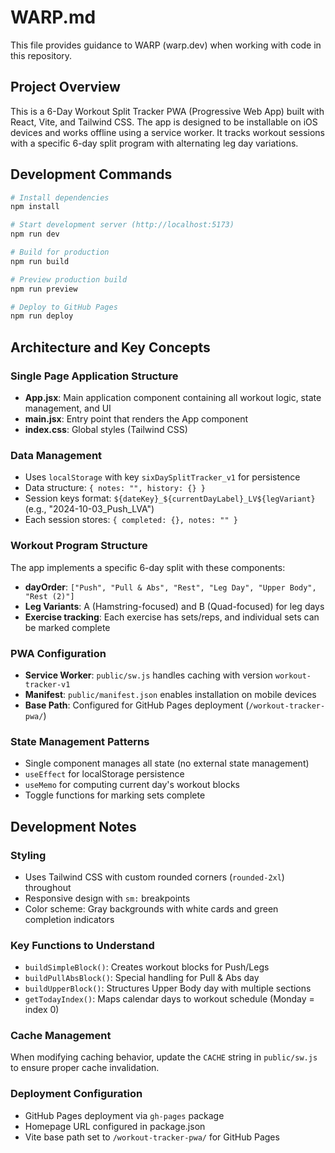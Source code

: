 # WARP.md

This file provides guidance to WARP (warp.dev) when working with code in this repository.

## Project Overview

This is a 6-Day Workout Split Tracker PWA (Progressive Web App) built with React, Vite, and Tailwind CSS. The app is designed to be installable on iOS devices and works offline using a service worker. It tracks workout sessions with a specific 6-day split program with alternating leg day variations.

## Development Commands

```bash
# Install dependencies
npm install

# Start development server (http://localhost:5173)
npm run dev

# Build for production
npm run build

# Preview production build
npm run preview

# Deploy to GitHub Pages
npm run deploy
```

## Architecture and Key Concepts

### Single Page Application Structure
- **App.jsx**: Main application component containing all workout logic, state management, and UI
- **main.jsx**: Entry point that renders the App component
- **index.css**: Global styles (Tailwind CSS)

### Data Management
- Uses `localStorage` with key `sixDaySplitTracker_v1` for persistence
- Data structure: `{ notes: "", history: {} }`
- Session keys format: `${dateKey}_${currentDayLabel}_LV${legVariant}` (e.g., "2024-10-03_Push_LVA")
- Each session stores: `{ completed: {}, notes: "" }`

### Workout Program Structure
The app implements a specific 6-day split with these components:
- **dayOrder**: `["Push", "Pull & Abs", "Rest", "Leg Day", "Upper Body", "Rest (2)"]`
- **Leg Variants**: A (Hamstring-focused) and B (Quad-focused) for leg days
- **Exercise tracking**: Each exercise has sets/reps, and individual sets can be marked complete

### PWA Configuration
- **Service Worker**: `public/sw.js` handles caching with version `workout-tracker-v1`
- **Manifest**: `public/manifest.json` enables installation on mobile devices
- **Base Path**: Configured for GitHub Pages deployment (`/workout-tracker-pwa/`)

### State Management Patterns
- Single component manages all state (no external state management)
- `useEffect` for localStorage persistence
- `useMemo` for computing current day's workout blocks
- Toggle functions for marking sets complete

## Development Notes

### Styling
- Uses Tailwind CSS with custom rounded corners (`rounded-2xl`) throughout
- Responsive design with `sm:` breakpoints
- Color scheme: Gray backgrounds with white cards and green completion indicators

### Key Functions to Understand
- `buildSimpleBlock()`: Creates workout blocks for Push/Legs
- `buildPullAbsBlock()`: Special handling for Pull & Abs day
- `buildUpperBlock()`: Structures Upper Body day with multiple sections
- `getTodayIndex()`: Maps calendar days to workout schedule (Monday = index 0)

### Cache Management
When modifying caching behavior, update the `CACHE` string in `public/sw.js` to ensure proper cache invalidation.

### Deployment Configuration
- GitHub Pages deployment via `gh-pages` package
- Homepage URL configured in package.json
- Vite base path set to `/workout-tracker-pwa/` for GitHub Pages

